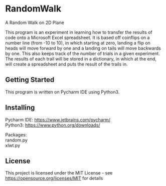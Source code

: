 # RandomWalk
A Random Walk on 2D Plane

This program is an experiment in learning how to transfer the results of code onto a Microsoft Excel spreadsheet. 
It is based off coinflips on a number line (from -10 to 10), in which starting at zero,
landing a flip on heads will move forward by one and a landing on tails will move backwards by one. 
This also keeps track of the number of trials in a given experiment.
The results of each trail will be stored in a dictionary, in which at the end, will create a spreadsheet and puts
the result of the trails in.

## Getting Started
This program is written on Pycharm IDE using Python3. <br />

## Installing
Pycharm IDE: https://www.jetbrains.com/pycharm/ <br />
Python3: https://www.python.org/downloads/ <br />

Packages: <br />
random.py <br />
xlwt.py <br />

## License 
This project is licensed under the MIT License - see https://opensource.org/licenses/MIT for details
